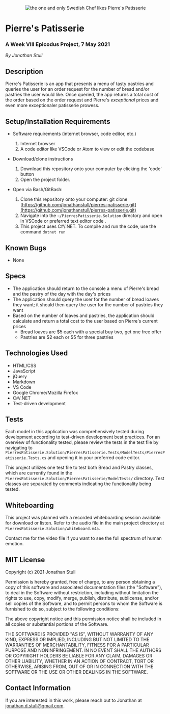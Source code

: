 <p align="center">
  <img src="https://media.giphy.com/media/demgpwJ6rs2DS/giphy.gif" alt="the one and only Swedish Chef likes Pierre's Patisserie">
  </p>

# Pierre's Patisserie

### A Week VIII Epicodus Project, 7 May 2021

_By Jonathan Stull_

## **Description**

Pierre's Patisserie is an app that presents a menu of tasty pastries and queries the user for an order request for the number of bread and/or pastries the user would like. Once queried, the app returns a total cost of the order based on the order request and Pierre's _exceptional_ prices and even more exceptionaler patisserie prowess.

## **Setup/Installation Requirements**

* Software requirements (internet browser, code editor, etc.)
  1. Internet browser
  2. A code editor like VSCode or Atom to view or edit the codebase

* Download/clone instructions
  1. Download this repository onto your computer by clicking the 'code' button
  2. Open the project folder.

* Open via Bash/GitBash:
  1. Clone this repository onto your computer: git clone [https://github.com/jonathanstull/pierres-patisserie.git](https://github.com/jonathanstull/pierres-patisserie.git)
  2. Navigate into the `~/PierresPatisserie.Solution` directory and open in VSCode or preferred text editor code .
  3. This project uses C#/.NET. To compile and run the code, use the command `dotnet run`

## **Known Bugs**

* None

## **Specs**

* The application should return to the console a menu of Pierre's bread and the pastry of the day with the day's prices
* The application should query the user for the number of bread loaves they want; it should then query the user for the number of pastries they want
* Based on the number of loaves and pastries, the application should calculate and return a total cost to the user based on Pierre's current prices
  * Bread loaves are $5 each with a special buy two, get one free offer
  * Pastries are $2 each or $5 for three pastries

## **Technologies Used**

* HTML/CSS
* JavaScript
* jQuery
* Markdown
* VS Code
* Google Chrome/Mozilla Firefox
* C#/.NET
* Test-driven development

## Tests

Each model in this application was comprehensively tested during development according to test-driven development best practices. For an overview of functionality tested, please review the tests in the test file by navigating to `PierresPatisserie.Solution/PierresPatisserie.Tests/ModelTests/PierresPatisserie.Tests.cs` and opening it in your preferred code editor.

This project utilizes one test file to test both Bread and Pastry classes, which are currently found in the `PierresPatisserie.Solution/PierresPatisserie/ModelTests/` directory. Test classes are separated by comments indicating the functionality being tested.

## Whiteboarding

This project was planned with a recorded whiteboarding session available for download or listen. Refer to the audio file in the main project directory at `PierresPatisserie.Solution/whiteboard.m4a`.

Contact me for the video file if you want to see the full spectrum of human emotion.

## **MIT License**

Copyright (c) 2021 Jonathan Stull

Permission is hereby granted, free of charge, to any person obtaining a copy of this software and associated documentation files (the "Software"), to deal in the Software without restriction, including without limitation the rights to use, copy, modify, merge, publish, distribute, sublicense, and/or sell copies of the Software, and to permit persons to whom the Software is furnished to do so, subject to the following conditions:

The above copyright notice and this permission notice shall be included in all copies or substantial portions of the Software.

THE SOFTWARE IS PROVIDED "AS IS", WITHOUT WARRANTY OF ANY KIND, EXPRESS OR IMPLIED, INCLUDING BUT NOT LIMITED TO THE WARRANTIES OF MERCHANTABILITY, FITNESS FOR A PARTICULAR PURPOSE AND NONINFRINGEMENT. IN NO EVENT SHALL THE AUTHORS OR COPYRIGHT HOLDERS BE LIABLE FOR ANY CLAIM, DAMAGES OR OTHER LIABILITY, WHETHER IN AN ACTION OF CONTRACT, TORT OR OTHERWISE, ARISING FROM,
OUT OF OR IN CONNECTION WITH THE SOFTWARE OR THE USE OR OTHER DEALINGS IN THE SOFTWARE.

## **Contact Information**

If you are interested in this work, please reach out to Jonathan at <jonathan.d.stull@gmail.com>.